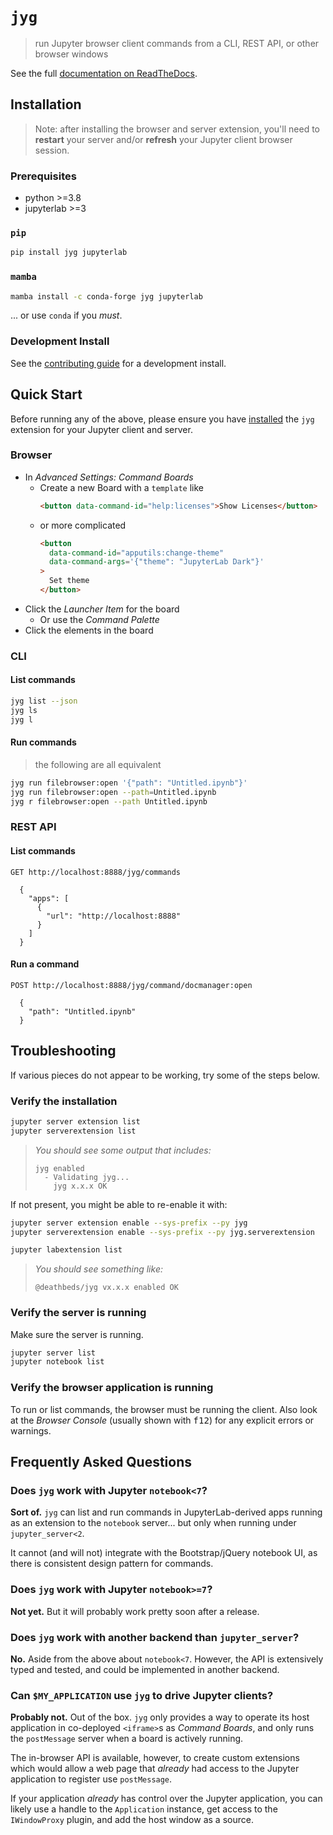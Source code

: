 # `jyg`

> run Jupyter browser client commands from a CLI, REST API, or other browser windows

See the full [documentation on ReadTheDocs](https://jyg.rtfd.io).

## Installation

> Note: after installing the browser and server extension, you'll need to **restart**
> your server and/or **refresh** your Jupyter client browser session.

### Prerequisites

- python >=3.8
- jupyterlab >=3

### `pip`

```bash
pip install jyg jupyterlab
```

### `mamba`

```bash
mamba install -c conda-forge jyg jupyterlab
```

... or use `conda` if you _must_.

### Development Install

See the [contributing guide] for a development install.

[contributing guide]: https://github.com/deathbeds/jyg/tree/main/README.md

## Quick Start

Before running any of the above, please ensure you have [installed](#installation) the
`jyg` extension for your Jupyter client and server.

### Browser

- In _Advanced Settings: Command Boards_
  - Create a new Board with a `template` like
    ```html
    <button data-command-id="help:licenses">Show Licenses</button>
    ```
  - or more complicated
    ```html
    <button
      data-command-id="apputils:change-theme"
      data-command-args='{"theme": "JupyterLab Dark"}'
    >
      Set theme
    </button>
    ```
- Click the _Launcher Item_ for the board
  - Or use the _Command Palette_
- Click the elements in the board

### CLI

#### List commands

```bash
jyg list --json
jyg ls
jyg l
```

#### Run commands

> the following are all equivalent

```bash
jyg run filebrowser:open '{"path": "Untitled.ipynb"}'
jyg run filebrowser:open --path=Untitled.ipynb
jyg r filebrowser:open --path Untitled.ipynb
```

### REST API

#### List commands

```
GET http://localhost:8888/jyg/commands

  {
    "apps": [
      {
        "url": "http://localhost:8888"
      }
    ]
  }
```

#### Run a command

```
POST http://localhost:8888/jyg/command/docmanager:open

  {
    "path": "Untitled.ipynb"
  }
```

## Troubleshooting

If various pieces do not appear to be working, try some of the steps below.

### Verify the installation

```bash
jupyter server extension list
jupyter serverextension list
```

> _You should see some output that includes:_
>
> ```
> jyg enabled
>   - Validating jyg...
>     jyg x.x.x OK
> ```

If not present, you might be able to re-enable it with:

```bash
jupyter server extension enable --sys-prefix --py jyg
jupyter serverextension enable --sys-prefix --py jyg.serverextension
```

```bash
jupyter labextension list
```

> _You should see something like:_
>
> ```
> @deathbeds/jyg vx.x.x enabled OK
> ```

### Verify the server is running

Make sure the server is running.

```bash
jupyter server list
jupyter notebook list
```

### Verify the browser application is running

To run or list commands, the browser must be running the client. Also look at the
_Browser Console_ (usually shown with <kbd>f12</kbd>) for any explicit errors or
warnings.

## Frequently Asked Questions

### Does `jyg` work with Jupyter `notebook<7`?

**Sort of.** `jyg` can list and run commands in JupyterLab-derived apps running as an
extension to the `notebook` server... but only when running under `jupyter_server<2`.

It cannot (and will not) integrate with the Bootstrap/jQuery notebook UI, as there is
consistent design pattern for commands.

### Does `jyg` work with Jupyter `notebook>=7`?

**Not yet.** But it will probably work pretty soon after a release.

### Does `jyg` work with another backend than `jupyter_server`?

**No.** Aside from the above about `notebook<7`. However, the API is extensively typed
and tested, and could be implemented in another backend.

### Can `$MY_APPLICATION` use `jyg` to drive Jupyter clients?

**Probably not.** Out of the box. `jyg` only provides a way to operate its host
application in co-deployed `<iframe>`s as _Command Boards_, and only runs the
`postMessage` server when a board is actively running.

The in-browser API is available, however, to create custom extensions which would allow
a web page that _already_ had access to the Jupyter application to register use
`postMessage`.

If your application _already_ has control over the Jupyter application, you can likely
use a handle to the `Application` instance, get access to the `IWindowProxy` plugin, and
add the host window as a source.
